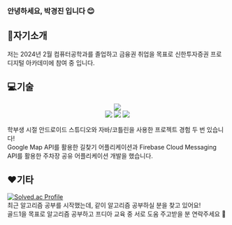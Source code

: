 ### 안녕하세요, 박경진 입니다 😊

<!--
**janjinn/janjinn** is a ✨ _special_ ✨ repository because its `README.md` (this file) appears on your GitHub profile.

Here are some ideas to get you started:

- 🔭 I’m currently working on ...
- 🌱 I’m currently learning ...
- 👯 I’m looking to collaborate on ...
- 🤔 I’m looking for help with ...
- 💬 Ask me about ...
- 📫 How to reach me: ...
- 😄 Pronouns: ...
- ⚡ Fun fact: ...
-->

## 👀자기소개
저는 2024년 2월 컴퓨터공학과를 졸업하고 금융권 취업을 목표로 신한투자증권 프로 디지털 아카데미에 참여 중 입니다.

## 💻기술
<!--
<img src="https://img.shields.io/badge/아이콘내용-바탕색?style=flat&logo=로고이름&logoColor=white"/>
-->
<div align=center>
  <img src="https://img.shields.io/badge/Java-007396?style=flat&logo=Java&logoColor=white" />
   <br>
</div>
<div align=center>
  <img src="https://img.shields.io/badge/androidstudio-3DDC84?style=flat&logo=androidstudio&logoColor=white"/> <img src="https://img.shields.io/badge/eclipseide-2C2255?style=flat&logo=eclipseide&logoColor=white"/> <img src="https://img.shields.io/badge/intellijidea-000000?style=flat&logo=intellijidea&logoColor=white"/>
  <br>
</div>

학부생 시절 안드로이드 스튜디오와 자바/코틀린을 사용한 프로젝트 경험 두 번 있습니다! </br>
Google Map API를 활용한 길찾기 어플리케이션과 
Firebase Cloud Messaging API를 활용한 주차장 공유 어플리케이션 개발을 했습니다.

## ❤기타
[![Solved.ac Profile](http://mazassumnida.wtf/api/v2/generate_badge?boj=hellostar)](https://solved.ac/hellostar)<br/>
최근 알고리즘 공부를 시작했는데, 같이 알고리즘 공부하실 분을 찾고 있어요! </br>
골드1을 목표로 알고리즘 공부하고 프디아 교육 중 서로 도움 주고받을 분 연락주세요 :running:
